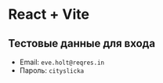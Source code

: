 # React + Vite

## Тестовые данные для входа

- Email: `eve.holt@reqres.in`
- Пароль: `cityslicka`


